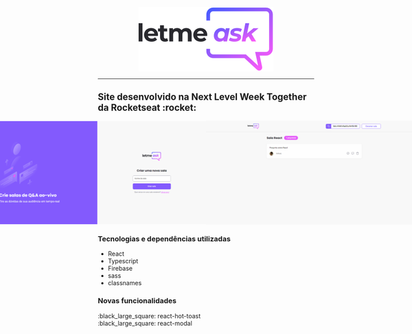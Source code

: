 <p align="center">
  <img style="background-color: white;" src="https://github.com/SirGuiL/Letmeask/blob/main/src/assets/images/logo.svg">
</p><hr>
<h2> Site desenvolvido na Next Level Week Together da Rocketseat :rocket: </h2>
<div style="display: flex; flex-direction: row; align-items: center; justify-content: center;">
  <img src="https://github.com/SirGuiL/Letmeask/blob/main/src/assets/images/prints/home.png">
  <img src="https://github.com/SirGuiL/Letmeask/blob/main/src/assets/images/prints/new.png">
  <img src="https://github.com/SirGuiL/Letmeask/blob/main/src/assets/images/prints/admin.png">
  <img src="https://github.com/SirGuiL/Letmeask/blob/main/src/assets/images/prints/user.png">
</div>
<h3>Tecnologias e dependências utilizadas</h3>
<ul>
  <li>React</li>
  <li>Typescript</li>
  <li>Firebase</li>
  <li>sass</li>
  <li>classnames</li>
</ul>

<h3>Novas funcionalidades</h3>
:black_large_square: react-hot-toast <br>
:black_large_square: react-modal

